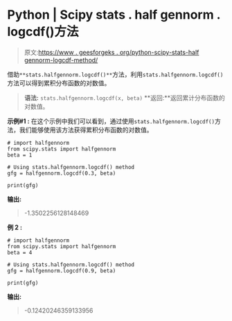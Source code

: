 # Python | Scipy stats . half gennorm . logcdf()方法

> 原文:[https://www . geesforgeks . org/python-scipy-stats-half gennorm-logcdf-method/](https://www.geeksforgeeks.org/python-scipy-stats-halfgennorm-logcdf-method/)

借助`**stats.halfgennorm.logcdf()**`方法，利用`stats.halfgennorm.logcdf()`方法可以得到累积分布函数的对数值。

> **语法:** `stats.halfgennorm.logcdf(x, beta)`
> **返回:**返回累计分布函数的对数值。

**示例#1 :**
在这个示例中我们可以看到，通过使用`stats.halfgennorm.logcdf()`方法，我们能够使用该方法获得累积分布函数的对数值。

```
# import halfgennorm
from scipy.stats import halfgennorm
beta = 1

# Using stats.halfgennorm.logcdf() method
gfg = halfgennorm.logcdf(0.3, beta)

print(gfg)
```

**输出:**

> -1.3502256128148469

**例 2 :**

```
# import halfgennorm
from scipy.stats import halfgennorm
beta = 4

# Using stats.halfgennorm.logcdf() method
gfg = halfgennorm.logcdf(0.9, beta)

print(gfg)
```

**输出:**

> -0.12420246359133956